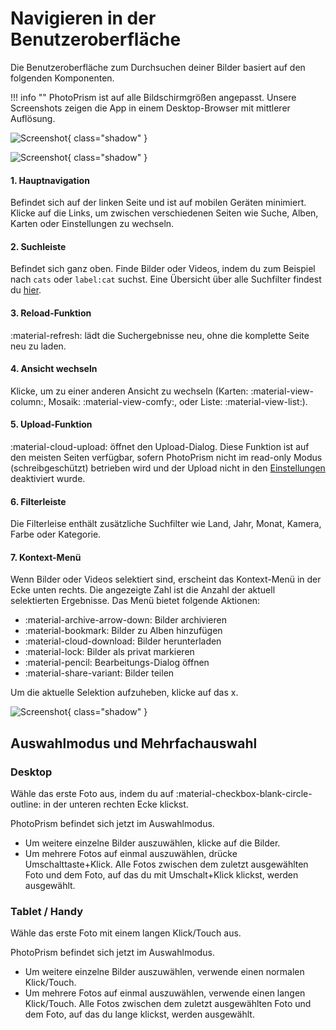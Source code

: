 # Navigieren in der Benutzeroberfläche

Die Benutzeroberfläche zum Durchsuchen deiner Bilder basiert auf den folgenden Komponenten.

!!! info ""
    PhotoPrism ist auf alle Bildschirmgrößen angepasst. Unsere Screenshots zeigen die App in einem Desktop-Browser mit mittlerer Auflösung.

![Screenshot](img/nav1edited-german.png){ class="shadow" }

![Screenshot](img/nav2edited-german.png){ class="shadow" }

#### 1. Hauptnavigation

Befindet sich auf der linken Seite und ist auf mobilen Geräten minimiert. Klicke auf die Links, um zwischen verschiedenen Seiten wie Suche, Alben, Karten oder Einstellungen zu wechseln.

#### 2. Suchleiste

Befindet sich ganz oben. Finde Bilder oder Videos, indem du zum Beispiel nach `cats` oder `label:cat` suchst. Eine Übersicht über alle Suchfilter findest du [hier](organize/search.md).

#### 3. Reload-Funktion

:material-refresh: lädt die Suchergebnisse neu, ohne die komplette Seite neu zu laden.

#### 4. Ansicht wechseln

Klicke, um zu einer anderen Ansicht zu wechseln (Karten: :material-view-column:, Mosaik: :material-view-comfy:, oder Liste: :material-view-list:).

#### 5. Upload-Funktion

:material-cloud-upload: öffnet den Upload-Dialog. Diese Funktion ist auf den meisten Seiten verfügbar, sofern PhotoPrism nicht im read-only Modus (schreibgeschützt) betrieben wird und der Upload nicht in den  [Einstellungen](settings/general.md) deaktiviert wurde.

#### 6. Filterleiste

Die Filterleise enthält zusätzliche Suchfilter wie Land, Jahr, Monat, Kamera, Farbe oder Kategorie.

#### 7. Kontext-Menü

Wenn Bilder oder Videos selektiert sind, erscheint das Kontext-Menü in der Ecke unten rechts. Die angezeigte Zahl ist die Anzahl der aktuell selektierten Ergebnisse. Das Menü bietet folgende Aktionen:

* :material-archive-arrow-down: Bilder archivieren
* :material-bookmark: Bilder zu Alben hinzufügen
* :material-cloud-download: Bilder herunterladen
* :material-lock: Bilder als privat markieren
* :material-pencil: Bearbeitungs-Dialog öffnen
* :material-share-variant: Bilder teilen

Um die aktuelle Selektion aufzuheben, klicke auf das x.

![Screenshot](img/nav3edited-german.png){ class="shadow" }

## Auswahlmodus und Mehrfachauswahl ##

### Desktop ###
Wähle das erste Foto aus, indem du auf :material-checkbox-blank-circle-outline: in der unteren rechten Ecke klickst.

PhotoPrism befindet sich jetzt im Auswahlmodus.

- Um weitere einzelne Bilder auszuwählen, klicke auf die Bilder.
- Um mehrere Fotos auf einmal auszuwählen, drücke Umschalttaste+Klick. Alle Fotos zwischen dem zuletzt ausgewählten Foto und dem Foto, auf das du mit Umschalt+Klick klickst, werden ausgewählt.

### Tablet / Handy ###
Wähle das erste Foto mit einem langen Klick/Touch aus.

PhotoPrism befindet sich jetzt im Auswahlmodus.

- Um weitere einzelne Bilder auszuwählen, verwende einen normalen Klick/Touch.
- Um mehrere Fotos auf einmal auszuwählen, verwende einen langen Klick/Touch. Alle Fotos zwischen dem zuletzt ausgewählten Foto und dem Foto, auf das du lange klickst, werden ausgewählt.